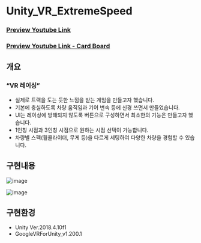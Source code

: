 # Unity_VR_ExtremeSpeed

### [Preview Youtube Link](https://youtu.be/IZNl5Z_vPls)
### [Preview Youtube Link - Card Board](https://youtu.be/a5I4PuA3vM4)

## 개요
### “VR 레이싱”
- 실제로 트랙을 도는 듯한 느낌을 받는 게임을 만들고자 했습니다.
- 기본에 충실하도록 차량 움직임과 기어 변속 등에 신경 쓰면서 만들었습니다. 
- UI는 레이싱에 방해되지 않도록 버튼으로 구성하면서 최소한의 기능은 만들고자 했습니다.
- 1인칭 시점과 3인칭 시점으로 원하는 시점 선택이 가능합니다.
- 차량별 스펙(휠콜라이더, 무게 등)을 다르게 세팅하여 다양한 차량을 경험할 수 있습니다.

## 구현내용
![image](https://user-images.githubusercontent.com/70702088/123806290-c102ba00-d929-11eb-89a1-6eb33b40ef7b.png)

![image](https://user-images.githubusercontent.com/70702088/123806119-99135680-d929-11eb-91ce-4559e3727b19.png)

### [](https://github.com/hhj3258/Unity_VR_ExtremeSpeed/tree/main/VR_CarGame/Assets/0NewScripts)

## 구현환경
- Unity Ver.2018.4.10f1
- GoogleVRForUnity_v1.200.1
